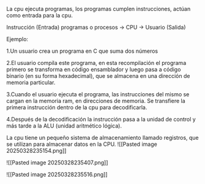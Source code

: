 La cpu ejecuta programas, los programas cumplen instrucciones, actúan como entrada para la cpu. 

Instrucción (Entrada) programas o procesos -> CPU -> Usuario (Salida)

Ejemplo: 

1.Un usuario crea un programa en C que suma dos números 

2.El usuario compila este programa, en esta recompilación el programa primero se transforma en código ensamblador y luego pasa a código binario (en su forma hexadecimal), que se almacena en una dirección de memoria particular.

3.Cuando el usuario ejecuta el programa, las instrucciones del mismo se cargan en la memoria ram, en direcciones de memoria. Se transfiere la primera instrucción dentro de la cpu para decodificarla.

4.Después de la decodificación la instrucción pasa a la unidad de control y más tarde a la ALU (unidad aritmético lógica).

La cpu tiene un pequeño sistema de almacenamiento llamado registros, que se utilizan para almacenar datos en la CPU.
![[Pasted image 20250328235154.png]]

![[Pasted image 20250328235407.png]]

![[Pasted image 20250328235516.png]]